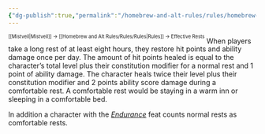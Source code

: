 ```yaml
---
{"dg-publish":true,"permalink":"/homebrew-and-alt-rules/rules/homebrew-alt-rules/effective-rests/"}
---
```


<sup><sup>[[Mistveil\|Mistveil]] → [[Homebrew and Alt Rules/Rules/Rules\|Rules]] → Effective Rests</sup></sup>
When players take a long rest of at least eight hours, they restore hit points and ability damage once per day. The amount of hit points healed is equal to the character’s total level plus their constitution modifier for a normal rest and 1 point of ability damage. The character heals twice their level plus their constitution modifier and 2 points ability score damage during a comfortable rest. A comfortable rest would be staying in a warm inn or sleeping in a comfortable bed.

In addition a character with the _[Endurance](https://www.d20pfsrd.com/feats/general-feats/endurance/)_ feat counts normal rests as comfortable rests.